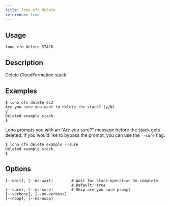 ```yaml
---
title: lono cfn delete
reference: true
---
```


## Usage

    lono cfn delete STACK

## Description

Delete CloudFormation stack.

## Examples

    $ lono cfn delete ec2
    Are you sure you want to delete the stack? (y/N)
    y
    Deleted example stack.
    $

Lono prompts you with an "Are you sure?" message before the stack gets deleted.  If you would like to bypass the prompt, you can use the `--sure` flag.

    $ lono cfn delete example --sure
    Deleted example stack.
    $


## Options

```
[--wait], [--no-wait]        # Wait for stack operation to complete.
                             # Default: true
[--sure], [--no-sure]        # Skip are you sure prompt
[--verbose], [--no-verbose]  
[--noop], [--no-noop]        
```

